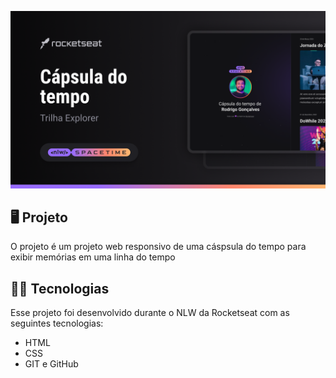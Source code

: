 <p aling="center">
  <img src=".github/preview.png" alt="Demonstração do projeto" witdh="100%" />
<p>

## 🖥️ Projeto
O projeto é um projeto web responsivo de uma cáspsula do tempo para exibir memórias em uma linha do tempo

## 👨‍💻 Tecnologias
Esse projeto foi desenvolvido durante o NLW da Rocketseat com as seguintes tecnologias:

- HTML
- CSS
- GIT e GitHub